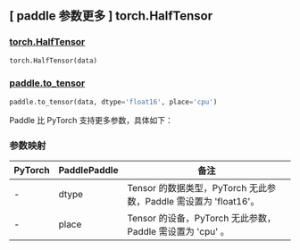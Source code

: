 ## [ paddle 参数更多 ] torch.HalfTensor

### [torch.HalfTensor](https://pytorch.org/docs/stable/tensors.html)

```python
torch.HalfTensor(data)
```

### [paddle.to_tensor](https://www.paddlepaddle.org.cn/documentation/docs/zh/develop/api/paddle/to_tensor_cn.html#to-tensor)

```python
paddle.to_tensor(data, dtype='float16', place='cpu')
```

Paddle 比 PyTorch 支持更多参数，具体如下：

### 参数映射

| PyTorch | PaddlePaddle | 备注                                                        |
| ------- | ------------ | ----------------------------------------------------------- |
| -       | dtype        | Tensor 的数据类型，PyTorch 无此参数，Paddle 需设置为 'float16'。   |
| -       | place        | Tensor 的设备，PyTorch 无此参数，Paddle 需设置为 'cpu' 。         |
